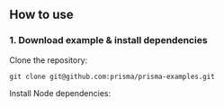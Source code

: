 ## How to use

### 1. Download example & install dependencies

Clone the repository:

```
git clone git@github.com:prisma/prisma-examples.git
```

Install Node dependencies:

```